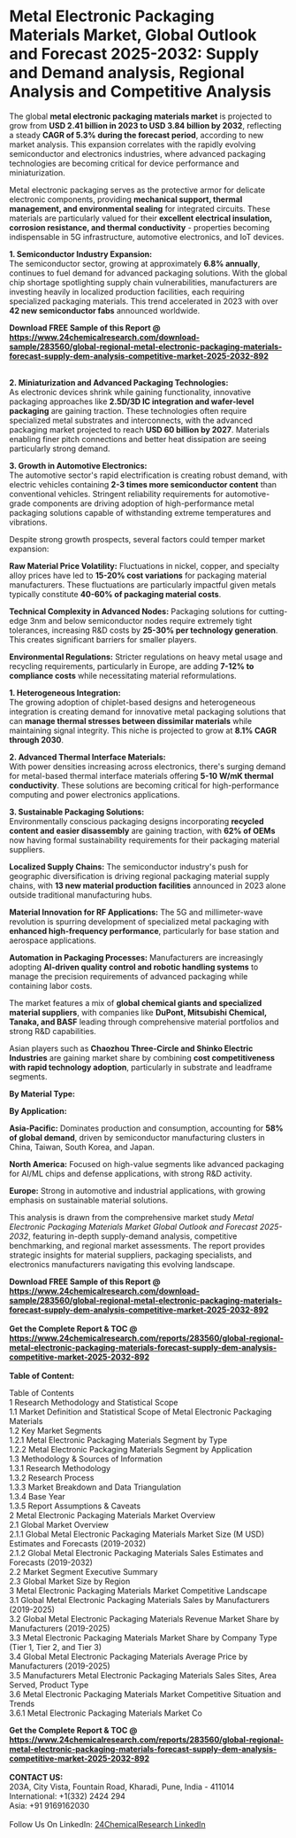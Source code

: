 <h1>Metal Electronic Packaging Materials Market, Global Outlook and Forecast 2025-2032: Supply and Demand analysis, Regional Analysis and Competitive Analysis</h1><p>The global <strong>metal electronic packaging materials market</strong> is projected to grow from <strong>USD 2.41 billion in 2023 to USD 3.84 billion by 2032</strong>, reflecting a steady <strong>CAGR of 5.3% during the forecast period</strong>, according to new market analysis. This expansion correlates with the rapidly evolving semiconductor and electronics industries, where advanced packaging technologies are becoming critical for device performance and miniaturization.</p><p>Metal electronic packaging serves as the protective armor for delicate electronic components, providing <strong>mechanical support, thermal management, and environmental sealing</strong> for integrated circuits. These materials are particularly valued for their <strong>excellent electrical insulation, corrosion resistance, and thermal conductivity</strong> - properties becoming indispensable in 5G infrastructure, automotive electronics, and IoT devices.</p><p><strong>1. Semiconductor Industry Expansion:</strong><br>
The semiconductor sector, growing at approximately <strong>6.8% annually</strong>, continues to fuel demand for advanced packaging solutions. With the global chip shortage spotlighting supply chain vulnerabilities, manufacturers are investing heavily in localized production facilities, each requiring specialized packaging materials. This trend accelerated in 2023 with over <strong>42 new semiconductor fabs</strong> announced worldwide. </p><div><b>Download FREE Sample of this Report @ 
            <a href="https://www.24chemicalresearch.com/download-sample/283560/global-regional-metal-electronic-packaging-materials-forecast-supply-dem-analysis-competitive-market-2025-2032-892">
            https://www.24chemicalresearch.com/download-sample/283560/global-regional-metal-electronic-packaging-materials-forecast-supply-dem-analysis-competitive-market-2025-2032-892</a></b></div><br><p><strong>2. Miniaturization and Advanced Packaging Technologies:</strong><br>
As electronic devices shrink while gaining functionality, innovative packaging approaches like <strong>2.5D/3D IC integration and wafer-level packaging</strong> are gaining traction. These technologies often require specialized metal substrates and interconnects, with the advanced packaging market projected to reach <strong>USD 60 billion by 2027</strong>. Materials enabling finer pitch connections and better heat dissipation are seeing particularly strong demand.</p><p><strong>3. Growth in Automotive Electronics:</strong><br>
The automotive sector's rapid electrification is creating robust demand, with electric vehicles containing <strong>2-3 times more semiconductor content</strong> than conventional vehicles. Stringent reliability requirements for automotive-grade components are driving adoption of high-performance metal packaging solutions capable of withstanding extreme temperatures and vibrations.</p><p>Despite strong growth prospects, several factors could temper market expansion:</p><p><strong>Raw Material Price Volatility:</strong> Fluctuations in nickel, copper, and specialty alloy prices have led to <strong>15-20% cost variations</strong> for packaging material manufacturers. These fluctuations are particularly impactful given metals typically constitute <strong>40-60% of packaging material costs</strong>.</p><p><strong>Technical Complexity in Advanced Nodes:</strong> Packaging solutions for cutting-edge 3nm and below semiconductor nodes require extremely tight tolerances, increasing R&amp;D costs by <strong>25-30% per technology generation</strong>. This creates significant barriers for smaller players.</p><p><strong>Environmental Regulations:</strong> Stricter regulations on heavy metal usage and recycling requirements, particularly in Europe, are adding <strong>7-12% to compliance costs</strong> while necessitating material reformulations.</p><p><strong>1. Heterogeneous Integration:</strong><br>
The growing adoption of chiplet-based designs and heterogeneous integration is creating demand for innovative metal packaging solutions that can <strong>manage thermal stresses between dissimilar materials</strong> while maintaining signal integrity. This niche is projected to grow at <strong>8.1% CAGR through 2030</strong>.</p><p><strong>2. Advanced Thermal Interface Materials:</strong><br>
With power densities increasing across electronics, there's surging demand for metal-based thermal interface materials offering <strong>5-10 W/mK thermal conductivity</strong>. These solutions are becoming critical for high-performance computing and power electronics applications.</p><p><strong>3. Sustainable Packaging Solutions:</strong><br>
Environmentally conscious packaging designs incorporating <strong>recycled content and easier disassembly</strong> are gaining traction, with <strong>62% of OEMs</strong> now having formal sustainability requirements for their packaging material suppliers.</p><p><strong>Localized Supply Chains:</strong> The semiconductor industry's push for geographic diversification is driving regional packaging material supply chains, with <strong>13 new material production facilities</strong> announced in 2023 alone outside traditional manufacturing hubs.</p><p><strong>Material Innovation for RF Applications:</strong> The 5G and millimeter-wave revolution is spurring development of specialized metal packaging with <strong>enhanced high-frequency performance</strong>, particularly for base station and aerospace applications.</p><p><strong>Automation in Packaging Processes:</strong> Manufacturers are increasingly adopting <strong>AI-driven quality control and robotic handling systems</strong> to manage the precision requirements of advanced packaging while containing labor costs.</p><p>The market features a mix of <strong>global chemical giants and specialized material suppliers</strong>, with companies like <strong>DuPont, Mitsubishi Chemical, Tanaka, and BASF</strong> leading through comprehensive material portfolios and strong R&amp;D capabilities.</p><p>Asian players such as <strong>Chaozhou Three-Circle and Shinko Electric Industries</strong> are gaining market share by combining <strong>cost competitiveness with rapid technology adoption</strong>, particularly in substrate and leadframe segments.</p><p><strong>By Material Type:</strong></p><p><strong>By Application:</strong></p><p><strong>Asia-Pacific:</strong> Dominates production and consumption, accounting for <strong>58% of global demand</strong>, driven by semiconductor manufacturing clusters in China, Taiwan, South Korea, and Japan.</p><p><strong>North America:</strong> Focused on high-value segments like advanced packaging for AI/ML chips and defense applications, with strong R&amp;D activity.</p><p><strong>Europe:</strong> Strong in automotive and industrial applications, with growing emphasis on sustainable material solutions.</p><p>This analysis is drawn from the comprehensive market study <em>Metal Electronic Packaging Materials Market Global Outlook and Forecast 2025-2032</em>, featuring in-depth supply-demand analysis, competitive benchmarking, and regional market assessments. The report provides strategic insights for material suppliers, packaging specialists, and electronics manufacturers navigating this evolving landscape.</p><div><b>Download FREE Sample of this Report @ 
            <a href="https://www.24chemicalresearch.com/download-sample/283560/global-regional-metal-electronic-packaging-materials-forecast-supply-dem-analysis-competitive-market-2025-2032-892">
            https://www.24chemicalresearch.com/download-sample/283560/global-regional-metal-electronic-packaging-materials-forecast-supply-dem-analysis-competitive-market-2025-2032-892</a></b></div><br><div><b>Get the Complete Report & TOC @ 
            <a href="https://www.24chemicalresearch.com/reports/283560/global-regional-metal-electronic-packaging-materials-forecast-supply-dem-analysis-competitive-market-2025-2032-892">
            https://www.24chemicalresearch.com/reports/283560/global-regional-metal-electronic-packaging-materials-forecast-supply-dem-analysis-competitive-market-2025-2032-892</a></b></div><br>
            <b>Table of Content:</b><p>Table of Contents<br />
1 Research Methodology and Statistical Scope<br />
1.1 Market Definition and Statistical Scope of Metal Electronic Packaging Materials<br />
1.2 Key Market Segments<br />
1.2.1 Metal Electronic Packaging Materials Segment by Type<br />
1.2.2 Metal Electronic Packaging Materials Segment by Application<br />
1.3 Methodology & Sources of Information<br />
1.3.1 Research Methodology<br />
1.3.2 Research Process<br />
1.3.3 Market Breakdown and Data Triangulation<br />
1.3.4 Base Year<br />
1.3.5 Report Assumptions & Caveats<br />
2 Metal Electronic Packaging Materials Market Overview<br />
2.1 Global Market Overview<br />
2.1.1 Global Metal Electronic Packaging Materials Market Size (M USD) Estimates and Forecasts (2019-2032)<br />
2.1.2 Global Metal Electronic Packaging Materials Sales Estimates and Forecasts (2019-2032)<br />
2.2 Market Segment Executive Summary<br />
2.3 Global Market Size by Region<br />
3 Metal Electronic Packaging Materials Market Competitive Landscape<br />
3.1 Global Metal Electronic Packaging Materials Sales by Manufacturers (2019-2025)<br />
3.2 Global Metal Electronic Packaging Materials Revenue Market Share by Manufacturers (2019-2025)<br />
3.3 Metal Electronic Packaging Materials Market Share by Company Type (Tier 1, Tier 2, and Tier 3)<br />
3.4 Global Metal Electronic Packaging Materials Average Price by Manufacturers (2019-2025)<br />
3.5 Manufacturers Metal Electronic Packaging Materials Sales Sites, Area Served, Product Type<br />
3.6 Metal Electronic Packaging Materials Market Competitive Situation and Trends<br />
3.6.1 Metal Electronic Packaging Materials Market Co</p><div><b>Get the Complete Report & TOC @ 
            <a href="https://www.24chemicalresearch.com/reports/283560/global-regional-metal-electronic-packaging-materials-forecast-supply-dem-analysis-competitive-market-2025-2032-892">
            https://www.24chemicalresearch.com/reports/283560/global-regional-metal-electronic-packaging-materials-forecast-supply-dem-analysis-competitive-market-2025-2032-892</a></b></div><br><b>CONTACT US:</b><br>
            203A, City Vista, Fountain Road, Kharadi, Pune, India - 411014<br>
            International: +1(332) 2424 294<br>
            Asia: +91 9169162030 <br><br>
            Follow Us On LinkedIn: <a href="https://www.linkedin.com/company/24chemicalresearch/">24ChemicalResearch LinkedIn</a>